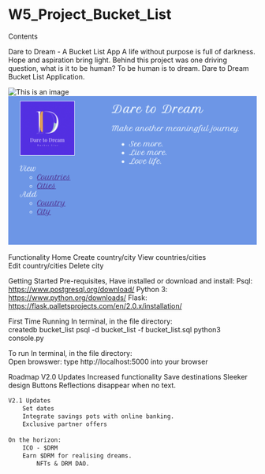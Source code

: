 # W5_Project_Bucket_List

Contents


Dare to Dream - A Bucket List App
    A life without purpose is full of darkness. Hope and aspiration bring light. Behind this project was one driving question, what is it to be human?
    To be human is to dream.
        Dare to Dream
            Bucket List Application.

![This is an image](https://myoctocat.com/assets/images/base-octocat.svg)
![This is an image](/imgs/D2D_Home.png)

Functionality
    Home
    Create country/city
    View countries/cities  
    Edit country/cities
    Delete city

Getting Started
Pre-requisites, 
    Have installed or download and install:
        Psql: https://www.postgresql.org/download/
        Python 3: https://www.python.org/downloads/
        Flask: https://flask.palletsprojects.com/en/2.0.x/installation/

First Time Running
    In terminal, in the file directory:   
        createdb bucket_list
        psql -d bucket_list -f bucket_list.sql
        python3 console.py

To run
    In terminal, in the file directory:  
        Open browswer:
        type http://localhost:5000 into your browser

Roadmap
    V2.0 Updates
        Increased functionality
        Save destinations
        Sleeker design
        Buttons
        Reflections disappear when no text.

    V2.1 Updates
        Set dates
        Integrate savings pots with online banking.
        Exclusive partner offers

    On the horizon:
        ICO - $DRM
        Earn $DRM for realising dreams. 
            NFTs & DRM DAO.
